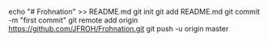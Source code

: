 echo "# Frohnation" >> README.md
git init
git add README.md
git commit -m "first commit"
git remote add origin https://github.com/JFROH/Frohnation.git
git push -u origin master
